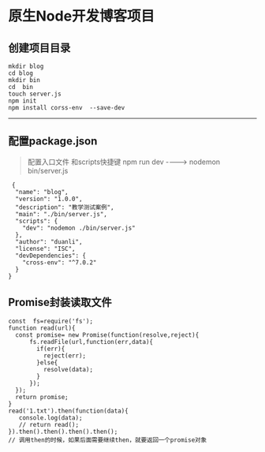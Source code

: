 # 原生Node开发博客项目
## 创建项目目录
```
mkdir blog
cd blog
mkdir bin
cd  bin
touch server.js
npm init 
npm install corss-env  --save-dev
```
---
## 配置package.json
> 配置入口文件  和scripts快捷键  npm run dev  ----> nodemon bin/server.js
```
 {
  "name": "blog",
  "version": "1.0.0",
  "description": "教学测试案例",
  "main": "./bin/server.js",
  "scripts": {
    "dev": "nodemon ./bin/server.js"
  },
  "author": "duanli",
  "license": "ISC",
  "devDependencies": {
    "cross-env": "^7.0.2"
  }
}
```
## Promise封装读取文件
```
const  fs=require('fs');
function read(url){
  const promise= new Promise(function(resolve,reject){
      fs.readFile(url,function(err,data){
        if(err){
          reject(err);
        }else{
          resolve(data);
        }
      });
  });
  return promise;
}
read('1.txt').then(function(data){
   console.log(data);
   // return read();
}).then().then().then().then();
// 调用then的时候，如果后面需要继续then，就要返回一个promise对象
```
